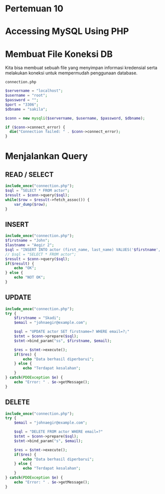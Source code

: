 # Pertemuan 10
# Accessing MySQL Using PHP
# Membuat File Koneksi DB
Kita bisa membuat sebuah file yang menyimpan informasi kredensial serta melakukan koneksi untuk mempermudah penggunaan database.

```connection.php```
```php
$servername = "localhost";
$username = "root";
$password = "";
$port = "3306";
$dbname = "sakila";

$conn = new mysqli($servername, $username, $password, $dbname);

if ($conn->connect_error) {
  die("Connection failed: " . $conn->connect_error);
}
```
# Menjalankan Query
## READ / SELECT
```php
include_once("connection.php");
$sql = "SELECT * FROM actor";
$result = $conn->query($sql);
while($row = $result->fetch_assoc()) {
    var_dump($row);
}
```
## INSERT
```php
include_once("connection.php");
$firstname = "John";
$lastname = "Aegir 2";
$sql = "INSERT INTO actor (first_name, last_name) VALUES('$firstname','$lastname');";
// $sql = "SELECT * FROM actor";
$result = $conn->query($sql);
if($result) {
    echo "OK";
} else {
    echo "NOT OK";
}
```
## UPDATE
```php
include_once("connection.php");
try {
    $firstname = "Skadi";
    $email = "johnaegir@example.com";

    $sql = "UPDATE actor SET firstname=? WHERE email=?;"
    $stmt = $conn->prepare($sql);
    $stmt->bind_param("ss", $firstname, $email);

    $res = $stmt->execute();
    if($res) {
        echo "Data berhasil diperbarui";
    } else {
        echo "Terdapat kesalahan";
    }
} catch(PDOException $e) {
    echo "Error: " . $e->getMessage();
}
```
## DELETE
```php
include_once("connection.php");
try {
    $email = "johnaegir@example.com";

    $sql = "DELETE FROM actor WHERE email=?"
    $stmt = $conn->prepare($sql);
    $stmt->bind_param("s", $email);

    $res = $stmt->execute();
    if($res) {
        echo "Data berhasil diperbarui";
    } else {
        echo "Terdapat kesalahan";
    }
} catch(PDOException $e) {
    echo "Error: " . $e->getMessage();
}
```